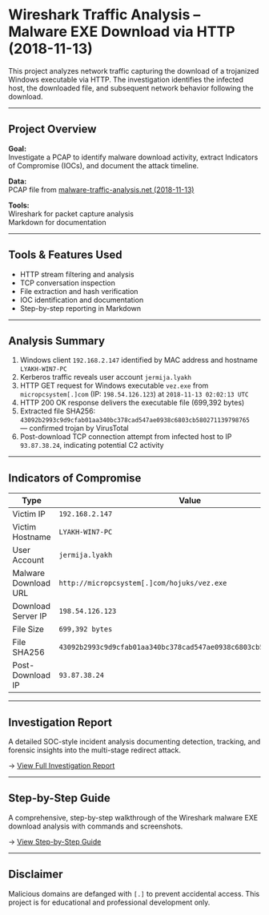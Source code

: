 # Wireshark Traffic Analysis – Malware EXE Download via HTTP (2018-11-13)

This project analyzes network traffic capturing the download of a trojanized Windows executable via HTTP. The investigation identifies the infected host, the downloaded file, and subsequent network behavior following the download.

---

## Project Overview

**Goal:**  
Investigate a PCAP to identify malware download activity, extract Indicators of Compromise (IOCs), and document the attack timeline.

**Data:**  
PCAP file from [malware-traffic-analysis.net (2018-11-13)](https://www.malware-traffic-analysis.net/2018/11/13/index.html)

**Tools:**  
Wireshark for packet capture analysis  
Markdown for documentation  

---

## Tools & Features Used

- HTTP stream filtering and analysis  
- TCP conversation inspection  
- File extraction and hash verification  
- IOC identification and documentation  
- Step-by-step reporting in Markdown  

---

## Analysis Summary

1. Windows client `192.168.2.147` identified by MAC address and hostname `LYAKH-WIN7-PC`  
2. Kerberos traffic reveals user account `jermija.lyakh`  
3. HTTP GET request for Windows executable `vez.exe` from `micropcsystem[.]com` (IP: `198.54.126.123`) at `2018-11-13 02:02:13 UTC`  
4. HTTP 200 OK response delivers the executable file (699,392 bytes)  
5. Extracted file SHA256:  
   `43092b2993c9d9cfab01aa340bc378cad547ae0938c6803cb580271139798765`  
   — confirmed trojan by VirusTotal  
6. Post-download TCP connection attempt from infected host to IP `93.87.38.24`, indicating potential C2 activity  

---

## Indicators of Compromise

| Type                 | Value                                                                |
|----------------------|----------------------------------------------------------------------|
| Victim IP            | `192.168.2.147`                                                      |
| Victim Hostname      | `LYAKH-WIN7-PC`                                                      |
| User Account         | `jermija.lyakh`                                                      |
| Malware Download URL | `http://micropcsystem[.]com/hojuks/vez.exe`                            |
| Download Server IP   | `198.54.126.123`                                                     |
| File Size            | `699,392 bytes`                                                      |
| File SHA256          | `43092b2993c9d9cfab01aa340bc378cad547ae0938c6803cb580271139798765`   |
| Post-Download IP     | `93.87.38.24`                                                        |

---

## Investigation Report

A detailed SOC-style incident analysis documenting detection, tracking, and forensic insights into the multi-stage redirect attack.

→ [View Full Investigation Report](https://github.com/LogLogic/NetworkTrafficForensics/blob/main/MalwareEXEDownloadAnalysis/malware_exe_download_investigation_report.md)


---

## Step-by-Step Guide

A comprehensive, step-by-step walkthrough of the Wireshark malware EXE download analysis with commands and screenshots.

→ [View Step-by-Step Guide](https://github.com/LogLogic/NetworkTrafficForensics/blob/main/MalwareEXEDownloadAnalysis/malware-exe-download-step-by-step-guide.md)

---

## Disclaimer

Malicious domains are defanged with `[.]` to prevent accidental access. This project is for educational and professional development only.



